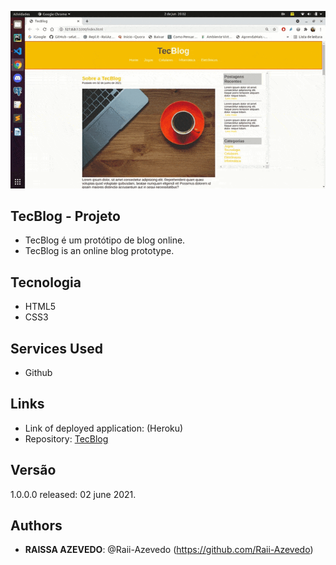 ![TecBlog](https://github.com/Raii-Azevedo/tecblog-project/blob/master/TecBlog.gif)
 
## TecBlog - Projeto
 - TecBlog é um protótipo de blog online.
 - TecBlog is an online blog prototype.

## Tecnologia
 - HTML5
 - CSS3
 
## Services Used
 
* Github
 
## Links
 
  - Link of deployed application: (Heroku)
  - Repository: [TecBlog](https://github.com/Raii-Azevedo/tecblog-project)
 
## Versão
 1.0.0.0
 released: 02 june 2021.
 
## Authors
 
* **RAISSA AZEVEDO**: @Raii-Azevedo (https://github.com/Raii-Azevedo)

